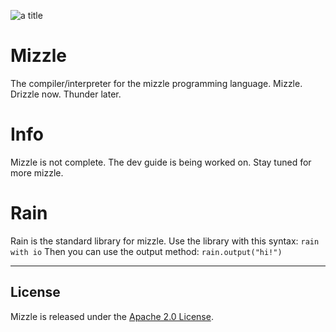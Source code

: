 ![a title](https://raw.githubusercontent.com/webbrowser11/mizzle/main/mizzle.png)

# Mizzle
The compiler/interpreter for the mizzle programming language. Mizzle. Drizzle now. Thunder later.

# Info
Mizzle is not complete. The dev guide is being worked on. Stay tuned for more mizzle.

# Rain
Rain is the standard library for mizzle. Use the library with this syntax:
`rain with io`
Then you can use the output method:
`rain.output("hi!")`

---

## License
Mizzle is released under the [Apache 2.0 License](https://github.com/webbrowser11/mizzle/blob/main/LICENSE).
